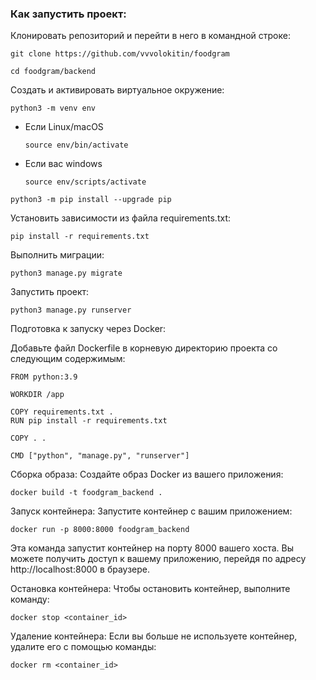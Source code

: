### Как запустить проект:

Клонировать репозиторий и перейти в него в командной строке:

```
git clone https://github.com/vvvolokitin/foodgram
```

```
cd foodgram/backend
```

Cоздать и активировать виртуальное окружение:

```
python3 -m venv env
```

* Если Linux/macOS

    ```
    source env/bin/activate
    ```

* Если вас windows

    ```
    source env/scripts/activate
    ```

```
python3 -m pip install --upgrade pip
```

Установить зависимости из файла requirements.txt:

```
pip install -r requirements.txt
```

Выполнить миграции:

```
python3 manage.py migrate
```

Запустить проект:

```
python3 manage.py runserver
```

Подготовка к запуску через Docker:

Добавьте файл Dockerfile в корневую директорию проекта со следующим содержимым:

```
FROM python:3.9

WORKDIR /app

COPY requirements.txt .
RUN pip install -r requirements.txt

COPY . .

CMD ["python", "manage.py", "runserver"]
```

Сборка образа:
Создайте образ Docker из вашего приложения:

```
docker build -t foodgram_backend .
```

Запуск контейнера:
Запустите контейнер с вашим приложением:

```
docker run -p 8000:8000 foodgram_backend
```
Эта команда запустит контейнер на порту 8000 вашего хоста.
Вы можете получить доступ к вашему приложению,
перейдя по адресу http://localhost:8000 в браузере.

Остановка контейнера:
Чтобы остановить контейнер, выполните команду:

```
docker stop <container_id>
```

Удаление контейнера:
Если вы больше не используете контейнер, удалите его с помощью команды:

```
docker rm <container_id>
```